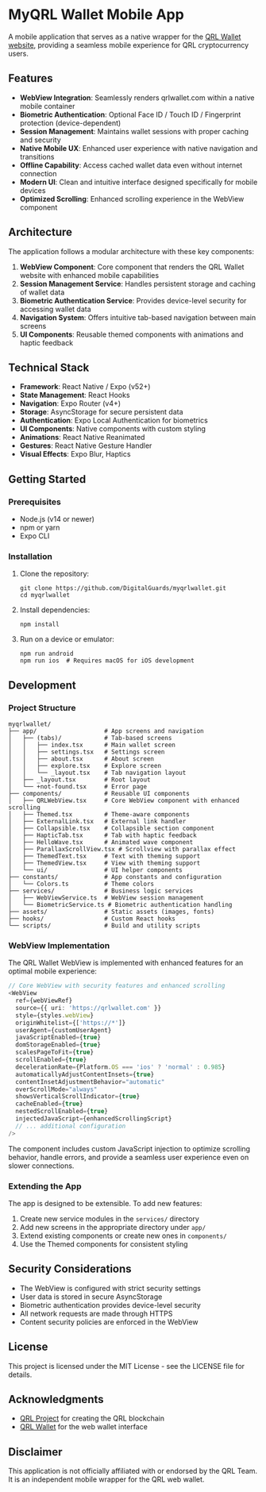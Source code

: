 # MyQRL Wallet Mobile App

A mobile application that serves as a native wrapper for the [QRL Wallet website](https://qrlwallet.com), providing a seamless mobile experience for QRL cryptocurrency users.

## Features

- **WebView Integration**: Seamlessly renders qrlwallet.com within a native mobile container
- **Biometric Authentication**: Optional Face ID / Touch ID / Fingerprint protection (device-dependent)
- **Session Management**: Maintains wallet sessions with proper caching and security
- **Native Mobile UX**: Enhanced user experience with native navigation and transitions
- **Offline Capability**: Access cached wallet data even without internet connection
- **Modern UI**: Clean and intuitive interface designed specifically for mobile devices
- **Optimized Scrolling**: Enhanced scrolling experience in the WebView component

## Architecture

The application follows a modular architecture with these key components:

1. **WebView Component**: Core component that renders the QRL Wallet website with enhanced mobile capabilities
2. **Session Management Service**: Handles persistent storage and caching of wallet data
3. **Biometric Authentication Service**: Provides device-level security for accessing wallet data
4. **Navigation System**: Offers intuitive tab-based navigation between main screens
5. **UI Components**: Reusable themed components with animations and haptic feedback

## Technical Stack

- **Framework**: React Native / Expo (v52+)
- **State Management**: React Hooks
- **Navigation**: Expo Router (v4+)
- **Storage**: AsyncStorage for secure persistent data
- **Authentication**: Expo Local Authentication for biometrics
- **UI Components**: Native components with custom styling
- **Animations**: React Native Reanimated
- **Gestures**: React Native Gesture Handler
- **Visual Effects**: Expo Blur, Haptics

## Getting Started

### Prerequisites

- Node.js (v14 or newer)
- npm or yarn
- Expo CLI

### Installation

1. Clone the repository:
   ```
   git clone https://github.com/DigitalGuards/myqrlwallet.git
   cd myqrlwallet
   ```

2. Install dependencies:
   ```
   npm install
   ```

3. Run on a device or emulator:
   ```
   npm run android
   npm run ios  # Requires macOS for iOS development
   ```

## Development

### Project Structure

```
myqrlwallet/
├── app/                   # App screens and navigation
│   ├── (tabs)/            # Tab-based screens
│   │   ├── index.tsx      # Main wallet screen
│   │   ├── settings.tsx   # Settings screen
│   │   ├── about.tsx      # About screen
│   │   ├── explore.tsx    # Explore screen
│   │   └── _layout.tsx    # Tab navigation layout
│   ├── _layout.tsx        # Root layout
│   └── +not-found.tsx     # Error page
├── components/            # Reusable UI components
│   ├── QRLWebView.tsx     # Core WebView component with enhanced scrolling
│   ├── Themed.tsx         # Theme-aware components
│   ├── ExternalLink.tsx   # External link handler
│   ├── Collapsible.tsx    # Collapsible section component
│   ├── HapticTab.tsx      # Tab with haptic feedback
│   ├── HelloWave.tsx      # Animated wave component
│   ├── ParallaxScrollView.tsx # Scrollview with parallax effect
│   ├── ThemedText.tsx     # Text with theming support
│   ├── ThemedView.tsx     # View with theming support
│   └── ui/                # UI helper components
├── constants/             # App constants and configuration
│   └── Colors.ts          # Theme colors
├── services/              # Business logic services
│   ├── WebViewService.ts  # WebView session management
│   └── BiometricService.ts # Biometric authentication handling
├── assets/                # Static assets (images, fonts)
├── hooks/                 # Custom React hooks
└── scripts/               # Build and utility scripts
```

### WebView Implementation

The QRL Wallet WebView is implemented with enhanced features for an optimal mobile experience:

```typescript
// Core WebView with security features and enhanced scrolling
<WebView
  ref={webViewRef}
  source={{ uri: 'https://qrlwallet.com' }}
  style={styles.webView}
  originWhitelist={['https://*']}
  userAgent={customUserAgent}
  javaScriptEnabled={true}
  domStorageEnabled={true}
  scalesPageToFit={true}
  scrollEnabled={true}
  decelerationRate={Platform.OS === 'ios' ? 'normal' : 0.985}
  automaticallyAdjustContentInsets={true}
  contentInsetAdjustmentBehavior="automatic"
  overScrollMode="always"
  showsVerticalScrollIndicator={true}
  cacheEnabled={true}
  nestedScrollEnabled={true}
  injectedJavaScript={enhancedScrollingScript}
  // ... additional configuration
/>
```

The component includes custom JavaScript injection to optimize scrolling behavior, handle errors, and provide a seamless user experience even on slower connections.

### Extending the App

The app is designed to be extensible. To add new features:

1. Create new service modules in the `services/` directory
2. Add new screens in the appropriate directory under `app/`
3. Extend existing components or create new ones in `components/`
4. Use the Themed components for consistent styling

## Security Considerations

- The WebView is configured with strict security settings
- User data is stored in secure AsyncStorage
- Biometric authentication provides device-level security
- All network requests are made through HTTPS
- Content security policies are enforced in the WebView

## License

This project is licensed under the MIT License - see the LICENSE file for details.

## Acknowledgments

- [QRL Project](https://www.theqrl.org/) for creating the QRL blockchain
- [QRL Wallet](https://qrlwallet.com) for the web wallet interface

## Disclaimer

This application is not officially affiliated with or endorsed by the QRL Team. It is an independent mobile wrapper for the QRL web wallet.
